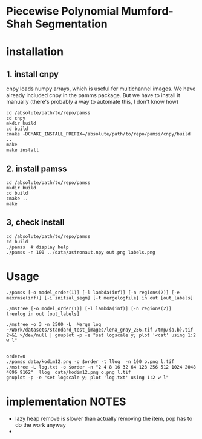 # Piecewise Polynomial Mumford-Shah Segmentation

# installation
## 1. install cnpy
cnpy loads numpy arrays, which is useful for multichannel images. We have already included cnpy in the pamms package. But we have to install it manually (there's probably a way to automate this, I don't know how)
```
cd /absolute/path/to/repo/pamss
cd cnpy
mkdir build
cd build
cmake -DCMAKE_INSTALL_PREFIX=/absolute/path/to/repo/pamss/cnpy/build ..
make
make install
```
## 2. install pamss
```
cd /absolute/path/to/repo/pamss
mkdir build
cd build
cmake ..
make
```
## 3, check install
```
cd /absolute/path/to/repo/pamss
cd build
./pamss  # display help
./pamss -n 100 ../data/astronaut.npy out.png labels.png
```



# Usage

    ./pamss [-o model_order(1)] [-l lambda(inf)] [-n regions(2)] [-e maxrmse(inf)] [-i initial_segm] [-t mergelogfile] in out [out_labels]

    ./mstree [-o model_order(1)] [-l lambda(inf)] [-n regions(2)]      treelog in out [out_labels]

    ./mstree -o 3 -n 2500 -L  Merge_log   ~/Work/datasets/standard_test_images/lena_gray_256.tif /tmp/{a,b}.tif   2>&1 >/dev/null | gnuplot -p -e "set logscale y; plot '<cat' using 1:2 w l"


    order=0
    ./pamss data/kodim12.png -o $order -t llog  -n 100 o.png l.tif
    ./mstree -L log.txt -o $order -n "2 4 8 16 32 64 128 256 512 1024 2048 4096 9162"  llog  data/kodim12.png o.png l.tif 
    gnuplot -p -e "set logscale y; plot 'log.txt' using 1:2 w l"


# implementation NOTES

* lazy heap remove is slower than actually removing the item, pop has to do the work anyway
* 
